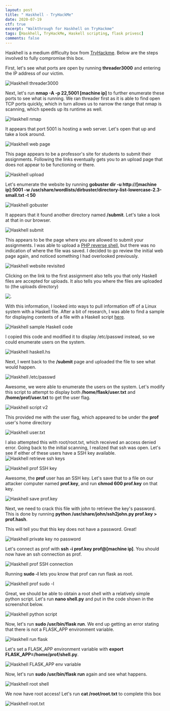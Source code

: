 ```yaml
---
layout: post
title: " Haskhell - TryHackMe"
date: 2020-07-19
ctf: true
excerpt: "Walkthrough for Haskhell on TryHackme"
tags: [Haskhell, TryHackMe, Haskell scripting, flask privesc]
comments: false
---
```




Haskhell is a medium difficulty box from [TryHackme](https://www.tryhackme.com). Below are the steps involved to fully compromise this box.

First, let's see what ports are open by running **threader3000** and entering the IP address of our victim.



![Haskhell threader3000](/assets/img/Haskhell1.png)

Next, let's run **nmap -A -p 22,5001 [machine ip]** to further enumerate these ports to see what is running. We ran threader first as it is able to find open TCP ports quickly, which in turn allows us to narrow the range that nmap is scanning, which speeds up its runtime as well.

![Haskhell nmap](/assets/img/Haskhell2.png)

It appears that port 5001 is hosting a web server. Let's open that up and take a look around.

![Haskhell web page](/assets/img/Haskhell3.png)

This page appears to be a professor's site for students to submit their assignments. Following the links eventually gets you to an upload page that does not appear to be functioning or there.

![Haskhell upload](/assets/img/Haskhell4.png)

Let's enumerate the website by running **gobuster dir -u http://[machine ip]:5001 -w /usr/share/wordlists/dirbuster/directory-list-lowercase-2.3-small.txt -t 50**

![Haskhell gobuster](/assets/img/Haskhell5.png)

It appears that it found another directory named **/submit**. Let's take a look at that in our browser.

![Haskhell submit](/assets/img/Haskhell6.png)

This appears to be the page where you are allowed to submit your assignments. I was able to upload a [PHP reverse shell](http://pentestmonkey.net/tools/web-shells/php-reverse-shell), but there was no indication of where the file was saved. I decided to go review the initial web page again, and noticed something I had overlooked previously.

![Haskhell website revisited](/assets/img/Haskhell8.png)

Clicking on the link to the first assignment also tells you that only Haskell files are accepted for uploads. It also tells you where the files are uploaded to (the uploads directory)

![.](/assets/img/Haskhell9.png)

With this information, I looked into ways to pull information off of a Linux system with a Haskell file. After a bit of research, I was able to find a sample for displaying contents of a file with a Haskell script [here](http://learnyouahaskell.com/input-and-output).

![Haskhell sample Haskell code](/assets/img/Haskhell10.png)

I copied this code and modified it to display /etc/passwd instead, so we could enumerate users on the system.

![Haskhell haskell.hs](/assets/img/Haskhell11.png)

Next, I went back to the **/submit** page and uploaded the file to see what would happen.

![Haskhell /etc/passwd](/assets/img/Haskhell12.png)

Awesome, we were able to enumerate the users on the system. Let's modify this script to attempt to display both **/home/flask/user.txt** and **/home/prof/user.txt** to get the user flag.

![Haskhell script v2](/assets/img/Haskhell14.png)

This provided me with the user flag, which appeared to be under the **prof** user's home directory

![Haskhell user.txt](/assets/img/Haskhell15.png)

I also attempted this with root/root.txt, which received an access denied error. Going back to the initial scanning, I realized that ssh was open. Let's see if either of these users have a SSH key available.
![Haskhell retrieve ssh keys](/assets/img/Haskhell16.png)

![Haskhell prof SSH key](/assets/img/Haskhell17.png)

Awesome, the **prof** user has an SSH key. Let's save that to a file on our attacker computer named **prof.key**, and run **chmod 600 prof.key** on that key. 

![Haskhell save prof.key](/assets/img/Haskhell18.png)

Next, we need to crack this file with john to retrieve the key's password. This is done by running **python /usr/share/john/ssh2john.py prof.key > prof.hash**.

This will tell you that this key does not have a password. Great!

![Haskhell private key no password](/assets/img/Haskhell20.png)

Let's connect as prof with **ssh -i prof.key prof@[machine ip]**. You should now have an ssh connection as prof.

![Haskhell prof SSH connection](/assets/img/Haskhell21.png)

Running **sudo -l** lets you know that prof can run flask as root.

![Haskhell prof sudo -l](/assets/img/Haskhell22.png)

Great, we should be able to obtain a root shell with a relatively simple python script. Let's run **nano shell.py** and put in the code shown in the screenshot below.

![Haskhell python script](/assets/img/Haskhell23.png)

Now, let's run **sudo /usr/bin/flask run**. We end up getting an error stating that there is not a FLASK_APP environment variable.

![Haskhell run flask](/assets/img/Haskhell24.png)

Let's set a FLASK_APP environment variable with **export FLASK_APP=/home/prof/shell.py**.

![Haskhell FLASK_APP env variable](/assets/img/Haskhell25.png)

Now, let's run **sudo /usr/bin/flask run** again and see what happens.

![Haskhell root shell](/assets/img/Haskhell26.png)

We now have root access! Let's run **cat /root/root.txt** to complete this box

![Haskhell root.txt](/assets/img/Haskhell27.png)



